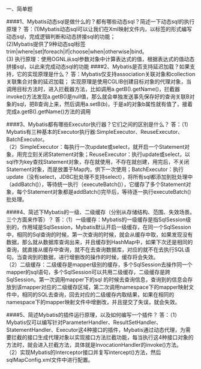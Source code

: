 一、简单题

####1、Mybatis动态sql是做什么的？都有哪些动态sql？简述一下动态sql的执行原理？
答：(1)Mybatis动态sql可以让我们在Xml映射文件内，以标签的形式编写动态sql，完成逻辑判断和动态拼接sql的功能；\
   (2)Mybatis提供了9种动态sql标签trim|where|set|foreach|if|choose|when|otherwise|bind。\
   (3) 执行原理：使用OGNL从sql参数对象中计算表达式的值，根据表达式的值动态拼接sql，以此来完成动态sql的功能
####2、Mybatis是否支持延迟加载？如果支持，它的实现原理是什么？
答：Mybatis仅支持association关联对象和collection关联集合对象的延迟加载；
实现原理是使用CGLIB创建目标对象的代理对象，当调用目标方法时，进入拦截器方法，比如调用a.getB().getName()，拦截器invoke()方法发现a.getB()是null值，那么就会单独发送事先保存好的查询关联B对象的sql，把B查询上来，然后调用a.setB(b)，于是a的对象b属性就有值了，接着完成a.getB().getName()方法的调用

####3、Mybatis都有哪些Executor执行器？它们之间的区别是什么？
答：（1）Mybatis有三种基本的Executor执行器:SimpleExecutor、ReuseExecutor、BatchExecutor。\
    （2）SimpleExecutor：每执行一次update或select，就开启一个Statement对象，用完立刻关闭Statement对象；ReuseExecutor：执行update或select，以sql作为key查找Statement对象，存在就使用，不存在就创建，用完后，不关闭Statement对象，而是放置于Map内，供下一次使用；BatchExecutor：执行update（没有select，JDBC批处理不支持select），将所有sql都添加到批处理中（addBatch()），等待统一执行（executeBatch()），它缓存了多个Statement对象，每个Statement对象都是addBatch()完毕后，等待逐一执行executeBatch()批处理。

####4、简述下Mybatis的一级、二级缓存（分别从存储结构、范围、失效场景。三个方面来作答）？
答：（1）一级缓存：Mybatis的一级缓存是指SqlSession级别的，作用域是SqlSession，Mybatis默认开启一级缓存，在同一个SqlSession中，相同的Sql查询的时候，第一次查询的时候，就会从缓存中取，如果发现没有数据，那么就从数据库查询出来，并且缓存到HashMap中，如果下次还是相同的查询，就直接从缓存中查询，就不在去查询数据库，对应的就不在去执行SQL语句。当查询到的数据，进行增删改的操作的时候，缓存将会失效。\
  （2）二级缓存：二级缓存是mapper级别的缓存，多个SqlSession去操作同一个mapper的sql语句，多个SqlSession可以共用二级缓存，二级缓存是跨SqlSession。第一次调用mapper下的sql 的时候去查询信息，查询到的信息会存放到该mapper对应的二级缓存区域，第二次调用namespace下的mapper映射文件中，相同的SQL去查询，回去对应的二级缓存内取结果，如果在相同的namespace下的mapper映射文件中增删改，并且提交了失误，就会失效。
 
####5、简述Mybatis的插件运行原理，以及如何编写一个插件？
答：（1）Mybatis仅可以编写针对ParameterHandler、ResultSetHandler、StatementHandler、Executor这4种接口的插件，Mybatis通过动态代理，为需要拦截的接口生成代理对象以实现接口方法拦截功能，每当执行这4种接口对象的方法时，就会进入拦截方法，具体就是InvocationHandler的invoke()方法。\
   （2）实现Mybatis的Interceptor接口并复写intercept()方法，然后sqlMapConfig.xml文件中进行配置。
  